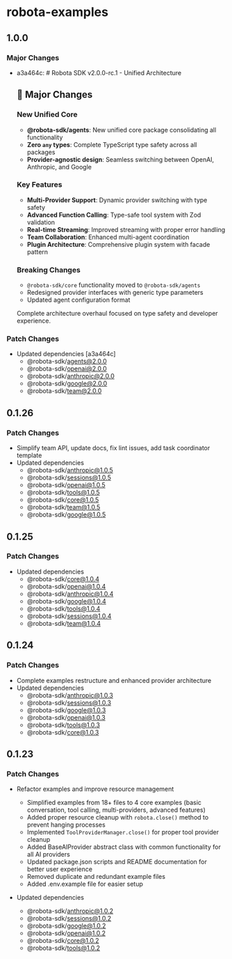 # robota-examples

## 1.0.0

### Major Changes

- a3a464c: # Robota SDK v2.0.0-rc.1 - Unified Architecture

  ## 🚀 Major Changes

  ### New Unified Core

  - **@robota-sdk/agents**: New unified core package consolidating all functionality
  - **Zero `any` types**: Complete TypeScript type safety across all packages
  - **Provider-agnostic design**: Seamless switching between OpenAI, Anthropic, and Google

  ### Key Features

  - **Multi-Provider Support**: Dynamic provider switching with type safety
  - **Advanced Function Calling**: Type-safe tool system with Zod validation
  - **Real-time Streaming**: Improved streaming with proper error handling
  - **Team Collaboration**: Enhanced multi-agent coordination
  - **Plugin Architecture**: Comprehensive plugin system with facade pattern

  ### Breaking Changes

  - `@robota-sdk/core` functionality moved to `@robota-sdk/agents`
  - Redesigned provider interfaces with generic type parameters
  - Updated agent configuration format

  Complete architecture overhaul focused on type safety and developer experience.

### Patch Changes

- Updated dependencies [a3a464c]
  - @robota-sdk/agents@2.0.0
  - @robota-sdk/openai@2.0.0
  - @robota-sdk/anthropic@2.0.0
  - @robota-sdk/google@2.0.0
  - @robota-sdk/team@2.0.0

## 0.1.26

### Patch Changes

- Simplify team API, update docs, fix lint issues, add task coordinator template
- Updated dependencies
  - @robota-sdk/anthropic@1.0.5
  - @robota-sdk/sessions@1.0.5
  - @robota-sdk/openai@1.0.5
  - @robota-sdk/tools@1.0.5
  - @robota-sdk/core@1.0.5
  - @robota-sdk/team@1.0.5
  - @robota-sdk/google@1.0.5

## 0.1.25

### Patch Changes

- Updated dependencies
  - @robota-sdk/core@1.0.4
  - @robota-sdk/openai@1.0.4
  - @robota-sdk/anthropic@1.0.4
  - @robota-sdk/google@1.0.4
  - @robota-sdk/tools@1.0.4
  - @robota-sdk/sessions@1.0.4
  - @robota-sdk/team@1.0.4

## 0.1.24

### Patch Changes

- Complete examples restructure and enhanced provider architecture
- Updated dependencies
  - @robota-sdk/anthropic@1.0.3
  - @robota-sdk/sessions@1.0.3
  - @robota-sdk/google@1.0.3
  - @robota-sdk/openai@1.0.3
  - @robota-sdk/tools@1.0.3
  - @robota-sdk/core@1.0.3

## 0.1.23

### Patch Changes

- Refactor examples and improve resource management

  - Simplified examples from 18+ files to 4 core examples (basic conversation, tool calling, multi-providers, advanced features)
  - Added proper resource cleanup with `robota.close()` method to prevent hanging processes
  - Implemented `ToolProviderManager.close()` for proper tool provider cleanup
  - Added BaseAIProvider abstract class with common functionality for all AI providers
  - Updated package.json scripts and README documentation for better user experience
  - Removed duplicate and redundant example files
  - Added .env.example file for easier setup

- Updated dependencies
  - @robota-sdk/anthropic@1.0.2
  - @robota-sdk/sessions@1.0.2
  - @robota-sdk/google@1.0.2
  - @robota-sdk/openai@1.0.2
  - @robota-sdk/core@1.0.2
  - @robota-sdk/tools@1.0.2
